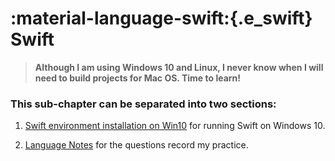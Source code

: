 # **:material-language-swift:{.e_swift} Swift**

> **Although I am using Windows 10 and Linux, I never know when I will need to build projects for Mac OS. Time to learn!**

### **This sub-chapter can be separated into two sections:**

1. [Swift environment installation on Win10](Swift_on_win10/README.md) for running Swift on Windows 10.
   
2. [Language Notes](Notes/README.md) for the questions record my practice.



